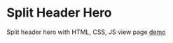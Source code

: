 # Split Header Hero
Split header hero with HTML, CSS, JS
view page <a href="https://borgeee.github.io/miko-landing-page/">demo</a>
